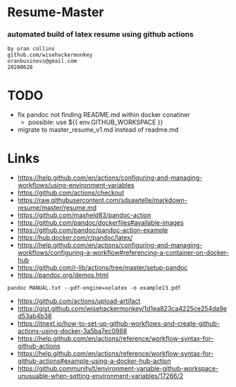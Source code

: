 # Resume-Master
### automated build of latex resume using github actions 
```
by oran collins
github.com/wisehackermonkey
oranbusiness@gmail.com
20200628
```

# TODO
- fix pandoc not finding README.md within docker conatiner
   - possible: use ${{ env.GITHUB_WORKSPACE }}
- migrate to master_resume_v1.md instead of readme.md

# Links
- https://help.github.com/en/actions/configuring-and-managing-workflows/using-environment-variables
- https://github.com/actions/checkout
- https://raw.githubusercontent.com/sdsawtelle/markdown-resume/master/resume.md
- https://github.com/maxheld83/pandoc-action
- https://github.com/pandoc/dockerfiles#available-images
- https://github.com/pandoc/pandoc-action-example
- https://hub.docker.com/r/pandoc/latex/
- https://help.github.com/en/actions/configuring-and-managing-workflows/configuring-a-workflow#referencing-a-container-on-docker-hub
- https://github.com/r-lib/actions/tree/master/setup-pandoc
- https://pandoc.org/demos.html
```
pandoc MANUAL.txt --pdf-engine=xelatex -o example13.pdf
```
- https://github.com/actions/upload-artifact
- https://gist.github.com/wisehackermonkey/1d1ea823ca4225ce254da9ed53ab4b38
- https://itnext.io/how-to-set-up-github-workflows-and-create-github-actions-using-docker-3a5ba7ec0988
- https://help.github.com/en/actions/reference/workflow-syntax-for-github-actions
- https://help.github.com/en/actions/reference/workflow-syntax-for-github-actions#example-using-a-docker-hub-action
- https://github.community/t/environment-variable-github-workspace-unusuable-when-setting-environment-variables/17266/2
